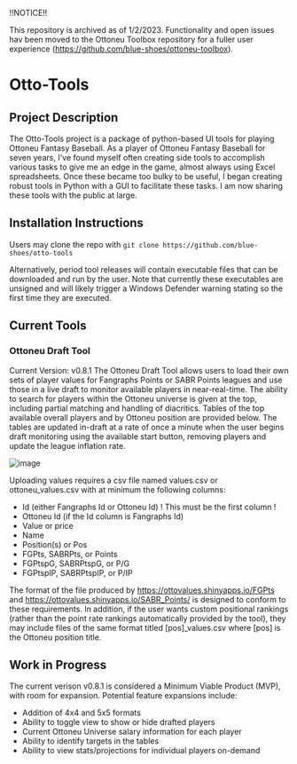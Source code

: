 !!NOTICE!! 

This repository is archived as of 1/2/2023. Functionality and open issues hav been moved to the Ottoneu Toolbox repository for a fuller user experience (https://github.com/blue-shoes/ottoneu-toolbox). 

# Otto-Tools

## Project Description
The Otto-Tools project is a package of python-based UI tools for playing Ottoneu Fantasy Baseball. As a player of Ottoneu Fantasy Baseball for seven years, I've found 
myself often creating side tools to accomplish various tasks to give me an edge in the game, almost always using Excel spreadsheets. Once these became too bulky
to be useful, I began creating robust tools in Python with a GUI to facilitate these tasks. I am now sharing these tools with the public at large.

## Installation Instructions
Users may clone the repo with 
```git clone https://github.com/blue-shoes/otto-tools```

Alternatively, period tool releases will contain executable files that can be downloaded and run by the user. Note that currently these executables are unsigned and 
will likely trigger a Windows Defender warning stating so the first time they are executed.

## Current Tools

### Ottoneu Draft Tool
Current Version: v0.8.1
The Ottoneu Draft Tool allows users to load their own sets of player values for Fangraphs Points or SABR Points leagues and use those in a live draft to monitor 
available players in near-real-time. The ability to search for players within the Ottoneu universe is given at the top, including partial matching and handling of
diacritics. Tables of the top available overall players and by Ottoneu position are provided below. The tables are updated in-draft at a rate of once a minute when
the user begins draft monitoring using the available start button, removing players and update the league inflation rate.

![image](https://user-images.githubusercontent.com/61890211/160003776-1a0b6d03-1fd7-40c4-a19c-3ebf1eca3c2e.png)

Uploading values requires a csv file named values.csv or ottoneu_values.csv with at minimum the following columns:
- Id (either Fangraphs Id or Ottoneu Id) ! This must be the first column !
- Ottoneu Id (if the Id column is Fangraphs Id)
- Value or price
- Name
- Position(s) or Pos
- FGPts, SABRPts, or Points
- FGPtspG, SABRPtspG, or P/G
- FGPtspIP, SABRPtspIP, or P/IP

The format of the file produced by https://ottovalues.shinyapps.io/FGPts and https://ottovalues.shinyapps.io/SABR_Points/ is designed to conform to these requirements. 
In addition, if the user wants custom positional rankings (rather than the point rate rankings automatically provided by the tool), they may include files of the same
format titled [pos]_values.csv where [pos] is the Ottoneu position title.

## Work in Progress
The current verison v0.8.1 is considered a Minimum Viable Product (MVP), with room for expansion. Potential feature expansions include:
- Addition of 4x4 and 5x5 formats
- Ability to toggle view to show or hide drafted players
- Current Ottoneu Universe salary information for each player
- Ability to identify targets in the tables
- Ability to view stats/projections for individual players on-demand
